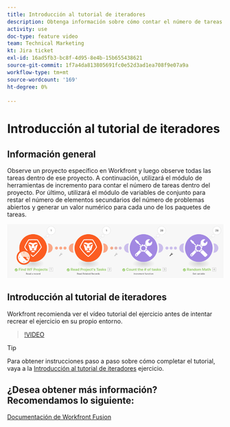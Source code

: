 ```yaml
---
title: Introducción al tutorial de iteradores
description: Obtenga información sobre cómo contar el número de tareas que hay que realizar en un proyecto y, a continuación, calcule un valor para cada uno de los paquetes de tareas, todas en [!DNL Adobe Workfront Fusion].
activity: use
doc-type: feature video
team: Technical Marketing
kt: Jira ticket
exl-id: 16ad5fb3-bc8f-4d95-8e4b-15b655438621
source-git-commit: 1f7a4da813805691fc0e52d3ad1ea708f9e07a9a
workflow-type: tm+mt
source-wordcount: '169'
ht-degree: 0%

---
```


# Introducción al tutorial de iteradores

## Información general

Observe un proyecto específico en Workfront y luego observe todas las tareas dentro de ese proyecto. A continuación, utilizará el módulo de herramientas de incremento para contar el número de tareas dentro del proyecto. Por último, utilizará el módulo de variables de conjunto para restar el número de elementos secundarios del número de problemas abiertos y generar un valor numérico para cada uno de los paquetes de tareas.

![Una imagen del escenario de fusión](assets/iteration-and-aggregation-1.png)

## Introducción al tutorial de iteradores

Workfront recomienda ver el vídeo tutorial del ejercicio antes de intentar recrear el ejercicio en su propio entorno.

>[!VIDEO](https://video.tv.adobe.com/v/335278/?quality=12)

>[!TIP]
>
>Para obtener instrucciones paso a paso sobre cómo completar el tutorial, vaya a la [Introducción al tutorial de iteradores](https://experienceleague.adobe.com/docs/workfront-learn/tutorials-workfront/fusion/exercises/introduction-to-iterators.html?lang=en) ejercicio.


## ¿Desea obtener más información? Recomendamos lo siguiente:

[Documentación de Workfront Fusion](https://experienceleague.adobe.com/docs/workfront/using/adobe-workfront-fusion/workfront-fusion-2.html?lang=en)
